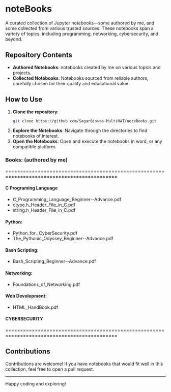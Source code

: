 
# noteBooks

A curated collection of Jupyter notebooks—some authored by me, and some collected from various trusted sources. These notebooks span a variety of topics, including programming, networking, cybersecurity, and beyond.

## Repository Contents

- **Authored Notebooks**: notebooks created by me on various topics and projects.
- **Collected Notebooks**: Notebooks sourced from reliable authors, carefully chosen for their quality and educational value.

## How to Use

1. **Clone the repository**:
   ```bash
   git clone https://github.com/SagarBiswas-MultiHAT/noteBooks.git
   ```
2. **Explore the Notebooks**:
   Navigate through the directories to find notebooks of interest.
3. **Open the Notebooks**:
   Open and execute the notebooks in word, or any compatible platform.



### Books: (authored by me)
============================================================================================
#### C Programing Language 
- C_Programming_Language_Beginner--Advance.pdf
- ctype.h_Header_File_in_C.pdf
- string.h_Header_File_in_C.pdf

#### Python: 
- Python_for_ CyberSecurity.pdf
- The_Pythonic_Odyssey_Beginner--Advance.pdf
  
#### Bash Scripting: 
- Bash_Scripting_Beginner--Advance.pdf

#### Networking: 
- Foundations_of_Networking.pdf

#### Web Devolopment: 
- HTML_HandBook.pdf

#### CYBERSECURITY
============================================================================================

## Contributions

Contributions are welcome! If you have notebooks that would fit well in this collection, feel free to open a pull request.

---

Happy coding and exploring!
